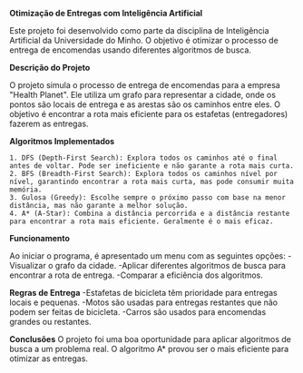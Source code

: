 **Otimização de Entregas com Inteligência Artificial**

Este projeto foi desenvolvido como parte da disciplina de Inteligência Artificial da Universidade do Minho. O objetivo é otimizar o processo de entrega de encomendas usando diferentes algoritmos de busca.

**Descrição do Projeto**

O projeto simula o processo de entrega de encomendas para a empresa "Health Planet". Ele utiliza um grafo para representar a cidade, onde os pontos são locais de entrega e as arestas são os caminhos entre eles. O objetivo é encontrar a rota mais eficiente para os estafetas (entregadores) fazerem as entregas.

**Algoritmos Implementados**

    1. DFS (Depth-First Search): Explora todos os caminhos até o final antes de voltar. Pode ser ineficiente e não garante a rota mais curta.
    2. BFS (Breadth-First Search): Explora todos os caminhos nível por nível, garantindo encontrar a rota mais curta, mas pode consumir muita memória.
    3. Gulosa (Greedy): Escolhe sempre o próximo passo com base na menor distância, mas não garante a melhor solução.
    4. A* (A-Star): Combina a distância percorrida e a distância restante para encontrar a rota mais eficiente. Geralmente é o mais eficaz.

**Funcionamento**

Ao iniciar o programa, é apresentado um menu com as seguintes opções:
    -Visualizar o grafo da cidade.
    -Aplicar diferentes algoritmos de busca para encontrar a rota de entrega.
    -Comparar a eficiência dos algoritmos.

**Regras de Entrega**
    -Estafetas de bicicleta têm prioridade para entregas locais e pequenas.
    -Motos são usadas para entregas restantes que não podem ser feitas de bicicleta.
    -Carros são usados para encomendas grandes ou restantes.

**Conclusões**
O projeto foi uma boa oportunidade para aplicar algoritmos de busca a um problema real. O algoritmo A* provou ser o mais eficiente para otimizar as entregas.